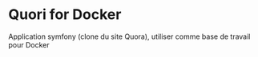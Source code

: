 # Quori for Docker

Application symfony (clone du site Quora), utiliser comme base de travail pour Docker